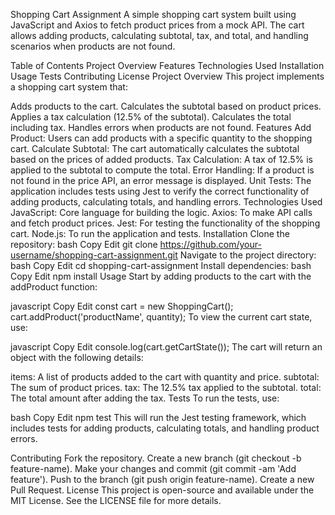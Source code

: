 Shopping Cart Assignment
A simple shopping cart system built using JavaScript and Axios to fetch product prices from a mock API. The cart allows adding products, calculating subtotal, tax, and total, and handling scenarios when products are not found.

Table of Contents
Project Overview
Features
Technologies Used
Installation
Usage
Tests
Contributing
License
Project Overview
This project implements a shopping cart system that:

Adds products to the cart.
Calculates the subtotal based on product prices.
Applies a tax calculation (12.5% of the subtotal).
Calculates the total including tax.
Handles errors when products are not found.
Features
Add Product: Users can add products with a specific quantity to the shopping cart.
Calculate Subtotal: The cart automatically calculates the subtotal based on the prices of added products.
Tax Calculation: A tax of 12.5% is applied to the subtotal to compute the total.
Error Handling: If a product is not found in the price API, an error message is displayed.
Unit Tests: The application includes tests using Jest to verify the correct functionality of adding products, calculating totals, and handling errors.
Technologies Used
JavaScript: Core language for building the logic.
Axios: To make API calls and fetch product prices.
Jest: For testing the functionality of the shopping cart.
Node.js: To run the application and tests.
Installation
Clone the repository:
bash
Copy
Edit
git clone https://github.com/your-username/shopping-cart-assignment.git
Navigate to the project directory:
bash
Copy
Edit
cd shopping-cart-assignment
Install dependencies:
bash
Copy
Edit
npm install
Usage
Start by adding products to the cart with the addProduct function:

javascript
Copy
Edit
const cart = new ShoppingCart();
cart.addProduct('productName', quantity);
To view the current cart state, use:

javascript
Copy
Edit
console.log(cart.getCartState());
The cart will return an object with the following details:

items: A list of products added to the cart with quantity and price.
subtotal: The sum of product prices.
tax: The 12.5% tax applied to the subtotal.
total: The total amount after adding the tax.
Tests
To run the tests, use:

bash
Copy
Edit
npm test
This will run the Jest testing framework, which includes tests for adding products, calculating totals, and handling product errors.

Contributing
Fork the repository.
Create a new branch (git checkout -b feature-name).
Make your changes and commit (git commit -am 'Add feature').
Push to the branch (git push origin feature-name).
Create a new Pull Request.
License
This project is open-source and available under the MIT License. See the LICENSE file for more details.
